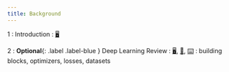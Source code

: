 ```yaml
---
title: Background
---
```


1
: Introduction
    : [🖥️](https://docs.google.com/presentation/d/1vP4s1oxomdg3uU5PiV5EnSaiA6kSNcMxtI3L9wRhubQ/edit?usp=sharing)

2
: **Optional**{: .label .label-blue } Deep Learning Review
  : [🖥️](https://docs.google.com/presentation/d/1u9LLRKveYo9N4oSmZhzT1LOP9WfTwpcnmyHBqAA6Cxw/edit#slide=id.g60c1429d79_0_0), [📝](https://www.overleaf.com/read/mfwgrcvtxqhx), [⌨️](https://drive.google.com/file/d/1mOerd6cQMKhOTmF5AoxQJ-RstCpirTM8/view?usp=sharing)
: building blocks, optimizers, losses, datasets
